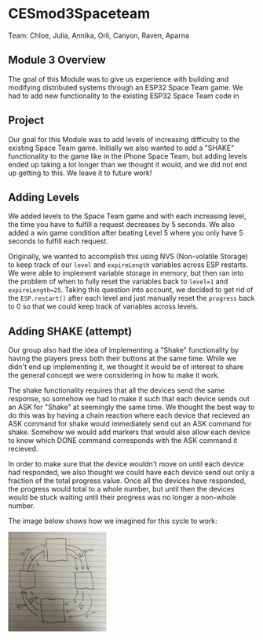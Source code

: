 # CESmod3Spaceteam
Team: Chloe, Julia, Annika, Orli, Canyon, Raven, Aparna

## Module 3 Overview
The goal of this Module was to give us experience with building and modifying distributed systems through an ESP32 Space Team game. We had to add new functionality to the existing ESP32 Space Team code in 

## Project
Our goal for this Module was to add levels of increasing difficulty to the existing Space Team game. Initially we also wanted to add a "SHAKE" functionality to the game like in the iPhone Space Team, but adding levels ended up taking a lot longer than we thought it would, and we did not end up getting to this. We leave it to future work!

## Adding Levels
We added levels to the Space Team game and with each increasing level, the time you have to fulfill a request decreases by 5 seconds. We also added a win game condition after beating Level 5 where you only have 5 seconds to fulfill each request. 

Originally, we wanted to accomplish this using NVS (Non-volatile Storage) to keep track of our `level` and `expireLength` variables across ESP restarts. We were able to implement variable storage in memory, but then ran into the problem of when to fully reset the variables back to `level=1` and `expireLength=25`. Taking this question into account, we decided to get rid of the `ESP.restart()` after each level and just manually reset the `progress` back to 0 so that we could keep track of variables across levels.

## Adding SHAKE (attempt)
Our group also had the idea of implementing a "Shake" functionality by having the players press both their buttons at the same time. While we didn't end up implementing it, we thought it would be of interest to share the general concept we were considering in how to make it work. 

The shake functionality requires that all the devices send the same response, so somehow we had to make it such that each device sends out an ASK for "Shake" at seemingly the same time. We thought the best way to do this was by having a chain reaction where each device that recieved an ASK command for shake would immediately send out an ASK command for shake. Somehow we would add markers that would also allow each device to know which DONE command corresponds with the ASK command it recieved.

In order to make sure that the device wouldn't move on until each device had responded, we also thought we could have each device send out only a fraction of the total progress value. Once all the devices have responded, the progress would total to a whole number, but until then the devices would be stuck waiting until their progress was no longer a non-whole number. 

The image below shows how we imagined for this cycle to work:

<img src="https://github.com/chloeho7/CESmod3Spaceteam/blob/master/IMG_9815.jpg" width='200'>
